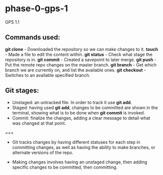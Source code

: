 # phase-0-gps-1
GPS 1.1

## Commands used:
**git clone** - Downloaded the repository so we can make changes to it.
**touch** - Made a file to edit the content within.
**git status** - Check what stage the repository is in.
**git commit** - Created a savepoint to later merge.
**git push** - Put the remote repo changes on the master branch.
**git branch** - Get which branch we are currently on, and list the available ones.
**git checkout** - Switches to an available specified branch.

## Git stages:
* Unstaged: an untracked file. In order to track it use **git add**.
* Staged: having used **git add**, changes to be committed are shown in the terminal, showing what is to be done when **git commit** is invoked.
* Commit: finalize the changes, adding a clear message to detail what was changed at that point.

===

* Git tracks changes by having different statuses for each step in committing changes, as well as having the ability to make branches, or alternate versions of the repo.  

* Making changes involves having an unstaged change,  then adding specific changes to be committed, then committing. 